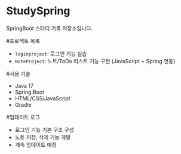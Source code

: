 # StudySpring

SpringBoot 스터디 기록 저장소입니다.

#프로젝트 목록
- `loginproject`: 로그인 기능 실습
- `NoteProject`: 노트/ToDo 리스트 기능 구현 (JavaScript + Spring 연동)

#사용 기술
- Java 17
- Spring Boot
- HTML/CSS/JavaScript
- Gradle

#업데이트 로그
- 로그인 기능 기본 구조 구성
- 노트 저장, 삭제 기능 개발
- 계속 업데이트 예정